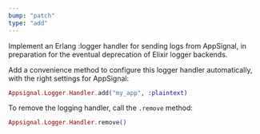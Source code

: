 ```yaml
---
bump: "patch"
type: "add"
---
```


Implement an Erlang :logger handler for sending logs from AppSignal, in
preparation for the eventual deprecation of Elixir logger backends.

Add a convenience method to configure this logger handler automatically,
with the right settings for AppSignal:

```elixir
Appsignal.Logger.Handler.add("my_app", :plaintext)
```

To remove the logging handler, call the `.remove` method:

```elixir
Appsignal.Logger.Handler.remove()
```
